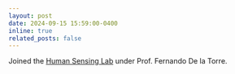 ```yaml
---
layout: post
date: 2024-09-15 15:59:00-0400
inline: true
related_posts: false
---
```


Joined the [Human Sensing Lab](http://www.humansensing.cs.cmu.edu/people) under Prof. Fernando De la Torre.